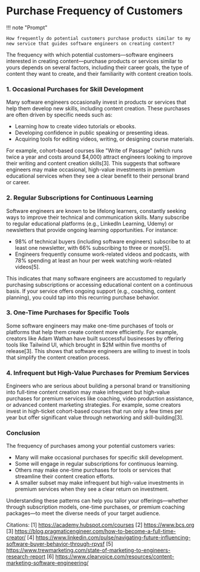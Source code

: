 # Purchase Frequency of Customers

!!! note "Prompt"

    How frequently do potential customers purchase products similar to my new service that guides software engineers on creating content? 

The frequency with which potential customers—software engineers interested in creating content—purchase products or services similar to yours depends on several factors, including their career goals, the type of content they want to create, and their familiarity with content creation tools.

### 1. Occasional Purchases for Skill Development
Many software engineers occasionally invest in products or services that help them develop new skills, including content creation. These purchases are often driven by specific needs such as:
- Learning how to create video tutorials or ebooks.
- Developing confidence in public speaking or presenting ideas.
- Acquiring tools for editing videos, writing, or designing course materials.

For example, cohort-based courses like "Write of Passage" (which runs twice a year and costs around $4,000) attract engineers looking to improve their writing and content creation skills[3]. This suggests that software engineers may make occasional, high-value investments in premium educational services when they see a clear benefit to their personal brand or career.

### 2. Regular Subscriptions for Continuous Learning
Software engineers are known to be lifelong learners, constantly seeking ways to improve their technical and communication skills. Many subscribe to regular educational platforms (e.g., LinkedIn Learning, Udemy) or newsletters that provide ongoing learning opportunities. For instance:
- 98% of technical buyers (including software engineers) subscribe to at least one newsletter, with 66% subscribing to three or more[5].
- Engineers frequently consume work-related videos and podcasts, with 78% spending at least an hour per week watching work-related videos[5].

This indicates that many software engineers are accustomed to regularly purchasing subscriptions or accessing educational content on a continuous basis. If your service offers ongoing support (e.g., coaching, content planning), you could tap into this recurring purchase behavior.

### 3. One-Time Purchases for Specific Tools
Some software engineers may make one-time purchases of tools or platforms that help them create content more efficiently. For example, creators like Adam Wathan have built successful businesses by offering tools like Tailwind UI, which brought in $2M within five months of release[3]. This shows that software engineers are willing to invest in tools that simplify the content creation process.

### 4. Infrequent but High-Value Purchases for Premium Services
Engineers who are serious about building a personal brand or transitioning into full-time content creation may make infrequent but high-value purchases for premium services like coaching, video production assistance, or advanced content marketing strategies. For example, some creators invest in high-ticket cohort-based courses that run only a few times per year but offer significant value through networking and skill-building[3].

### Conclusion
The frequency of purchases among your potential customers varies:
- Many will make occasional purchases for specific skill development.
- Some will engage in regular subscriptions for continuous learning.
- Others may make one-time purchases for tools or services that streamline their content creation efforts.
- A smaller subset may make infrequent but high-value investments in premium services when they see a clear return on investment.

Understanding these patterns can help you tailor your offerings—whether through subscription models, one-time purchases, or premium coaching packages—to meet the diverse needs of your target audience.

Citations:
[1] https://academy.hubspot.com/courses
[2] https://www.bcs.org
[3] https://blog.pragmaticengineer.com/how-to-become-a-full-time-creator/
[4] https://www.linkedin.com/pulse/navigating-future-influencing-software-buyer-behavior-through-rpysf
[5] https://www.trewmarketing.com/state-of-marketing-to-engineers-research-report
[6] https://www.clearvoice.com/resources/content-marketing-software-engineering/